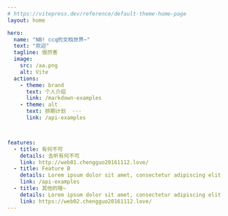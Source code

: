 ```yaml
---
# https://vitepress.dev/reference/default-theme-home-page
layout: home

hero:
  name: "NB! ccq的文档世界~"
  text: "欢迎"
  tagline: 很厉害
  image:
    src: /aa.png
    alt: Vite
  actions:
    - theme: brand
      text: 个人介绍
      link: /markdown-examples
    - theme: alt
      text: 排期计划  ···
      link: /api-examples



features:
  - title: 有何不可
    details: 去听有何不可
    link: http://web01.chengguo20161112.love/
  - title: Feature B
    details: Lorem ipsum dolor sit amet, consectetur adipiscing elit
    link: /api-examples
  - title: 其他的哦~
    details: Lorem ipsum dolor sit amet, consectetur adipiscing elit
    link: https://web02.chengguo20161112.love/
---
```


